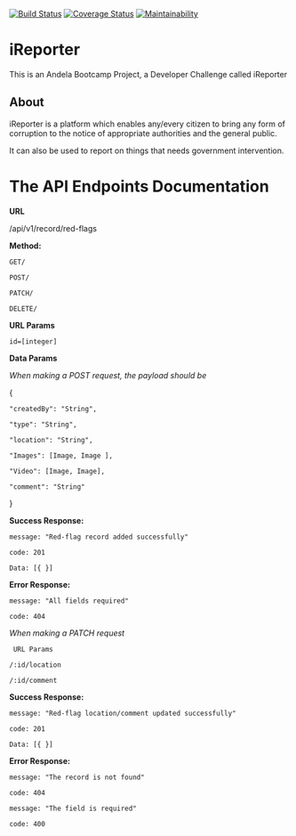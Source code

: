 [![Build Status](https://travis-ci.com/Simplemart17/iReporter.svg?branch=develop)](https://travis-ci.com/Simplemart17/iReporter)
[![Coverage Status](https://coveralls.io/repos/github/Simplemart17/iReporter/badge.svg?branch=develop)](https://coveralls.io/github/Simplemart17/iReporter?branch=develop)
[![Maintainability](https://api.codeclimate.com/v1/badges/b85bc0e6ad4861d2b8ec/maintainability)](https://codeclimate.com/github/Simplemart17/iReporter/maintainability)

# iReporter
This is an Andela Bootcamp Project, a Developer Challenge called iReporter

## About
iReporter is a platform which enables any/every citizen to bring any form of corruption to the notice of appropriate authorities and the general public.

It can also be used to report on things that needs government intervention.


# The API Endpoints Documentation

**URL**

/api/v1/record/red-flags

**Method:**

`GET/`

`POST/`

`PATCH/`

`DELETE/`

**URL Params**

`id=[integer]`

**Data Params**

_When making a POST request, the payload should be_

  {
    
    "createdBy": "String",
    
    "type": "String",
    
    "location": "String",
    
    "Images": [Image, Image ],
    
    "Video": [Image, Image],
    
    "comment": "String"
  }
  
  **Success Response:**
  
  `message: "Red-flag record added successfully"`
  
  `code: 201`
  
  `Data: [{ }]`
  
  **Error Response:**
  
  `message: "All fields required"`
  
  `code: 404`
  
  _When making a PATCH request_
  
 ` URL Params`
 
  `/:id/location`
  
 `/:id/comment`
  
  **Success Response:**
  
 `message: "Red-flag location/comment updated successfully"`
 
  `code: 201`
  
  `Data: [{ }]`
  
  **Error Response:**
  
  `message: "The record is not found"`
  
  `code: 404`
  
  `message: "The field is required"`
  
  `code: 400`
  


